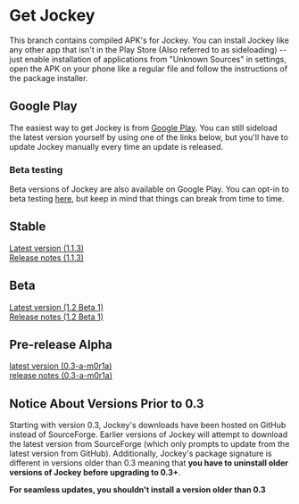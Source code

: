 # Get Jockey
This branch contains compiled APK's for Jockey. You can install Jockey like any other app that isn't in the Play Store (Also referred to as sideloading) -- just enable installation of applications from "Unknown Sources" in settings, open the APK on your phone like a regular file and follow the instructions of the package installer.

## Google Play
The easiest way to get Jockey is from [Google Play](https://play.google.com/store/apps/details?id=com.marverenic.music). You can still sideload the latest version yourself by using one of the links below, but you'll have to update Jockey manually every time an update is released.

### Beta testing
Beta versions of Jockey are also available on Google Play. You can opt-in to beta testing [here](https://play.google.com/apps/testing/com.marverenic.music), but keep in mind that things can break from time to time.

## Stable
[Latest version (1.1.3)](https://raw.githubusercontent.com/marverenic/Jockey/build/stable/1.1/jockey_1.1.3.apk)  
[Release notes (1.1.3)](https://raw.githubusercontent.com/marverenic/Jockey/build/stable/1.1/jockey_1.1.3.txt)

## Beta
[Latest version (1.2 Beta 1)](https://raw.githubusercontent.com/marverenic/Jockey/build/beta/1.2/jockey_1.2-b1.apk)  
[Release notes (1.2 Beta 1)](https://raw.githubusercontent.com/marverenic/Jockey/build/beta/1.2/jockey_1.2-b1.txt)  

## Pre-release Alpha
[latest version (0.3-a-m0r1a)](https://raw.githubusercontent.com/marverenic/Jockey/build/alpha/0.3/milestone0/release1/jockey_0.3-alpha-m0r1a.apk)  
[release notes (0.3-a-m0r1a)](https://raw.githubusercontent.com/marverenic/Jockey/build/alpha/0.3/milestone0/release1/jockey_0.3-alpha-m0r1a.txt)

## Notice About Versions Prior to 0.3
Starting with version 0.3, Jockey's downloads have been hosted on GitHub instead of SourceForge. Earlier versions of Jockey will attempt to download the latest version from SourceForge (which only prompts to update from the latest version from GitHub). Additionally, Jockey's package signature is different in versions older than 0.3 meaning that **you have to uninstall older versions of Jockey before upgrading to 0.3+**.

**For seamless updates, you shouldn't install a version older than 0.3**
